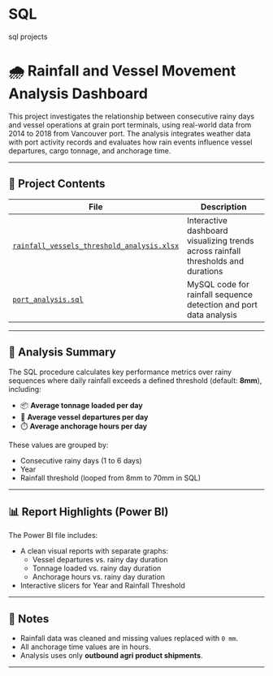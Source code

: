 # SQL
sql projects

# 🌧️ Rainfall and Vessel Movement Analysis Dashboard

This project investigates the relationship between consecutive rainy days and vessel operations at grain port terminals, using real-world data from 2014 to 2018 from Vancouver port. The analysis integrates weather data with port activity records and evaluates how rain events influence vessel departures, cargo tonnage, and anchorage time.

---

## 📁 Project Contents

| File | Description |
|------|-------------|
| [`rainfall_vessels_threshold_analysis.xlsx`](https://github.com/baharaghababaei/SQL/blob/main/docs/grain_analysis_report.pbix) | Interactive dashboard visualizing trends across rainfall thresholds and durations|
| [`port_analysis.sql`](https://github.com/baharaghababaei/SQL/blob/main/docs/port_analysis.sql) | MySQL code for rainfall sequence detection and port data analysis |

---

## 🧠 Analysis Summary

The SQL procedure calculates key performance metrics over rainy sequences where daily rainfall exceeds a defined threshold (default: **8mm**), including:
- 📦 **Average tonnage loaded per day**
- 🚢 **Average vessel departures per day**
- ⏱️ **Average anchorage hours per day**

These values are grouped by:
- Consecutive rainy days (1 to 6 days)
- Year
- Rainfall threshold (looped from 8mm to 70mm in SQL)

---

## 📊 Report Highlights (Power BI)

The Power BI file includes:
- A clean visual reports with separate graphs:
  - Vessel departures vs. rainy day duration
  - Tonnage loaded vs. rainy day duration
  - Anchorage hours vs. rainy day duration
- Interactive slicers for Year and Rainfall Threshold


---


## 📌 Notes

- Rainfall data was cleaned and missing values replaced with `0 mm`.
- All anchorage time values are in hours.
- Analysis uses only **outbound agri product shipments**.

---


